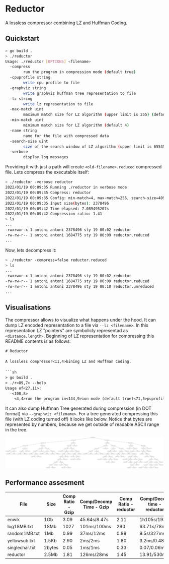# Reductor

A lossless compressor combining LZ and Huffman Coding.

## Quickstart

```sh
> go build .
> ./reductor
Usage: ./reductor [OPTIONS] <filename>
  -compress
        run the program in compression mode (default true)
  -cpuprofile string
        write cpu profile to file
  -graphviz string
        write graphviz huffman tree representation to file
  -lz string
        write lz representation to file
  -max-match uint
        maximum match size for LZ algorithm (upper limit is 255) (default 255)
  -min-match uint
        minimum match size for LZ algorithm (default 4)
  -name string
        name for the file with compressed data
  -search-size uint
        size of the search window of LZ algorithm (upper limit is 65535) (default 4096)
  -verbose
        display log messages
```

Providing it with just a path will create `<old-filename>.reduced` compressed file.
Lets compress the executable itself:
```sh
> ./reductor -verbose reductor
2022/01/19 00:09:35 Running ./reductor in verbose mode
2022/01/19 00:09:35 Compress: reductor
2022/01/19 00:09:35 Config: min-match=4, max-match=255, search-size=4096
2022/01/19 00:09:35 Input size(bytes): 2378496
2022/01/19 00:09:42 Time elapsed: 7.089495207s
2022/01/19 00:09:42 Compression ratio: 1.41
> ls
...
-rwxrwxr-x 1 antoni antoni 2378496 sty 19 00:02 reductor
-rw-rw-r-- 1 antoni antoni 1684775 sty 19 00:09 reductor.reduced
...
```
Now, lets decompress it:
```sh
> ./reductor -compress=false reductor.reduced
> ls
...
-rwxrwxr-x 1 antoni antoni 2378496 sty 19 00:02 reductor
-rw-rw-r-- 1 antoni antoni 1684775 sty 19 00:09 reductor.reduced
-rw-rw-r-- 1 antoni antoni 2378496 sty 19 00:10 reductor.unreduced
...
```

## Visualisations

The compressor allows to visualize what happens under the hood.
It can dump LZ encoded representation to a file via `--lz <filename>`.
In this representation LZ "pointers" are symbolicly representad as `<distance,length>`.
Beginning of LZ representation for compressing this README contents is as follows:

```txt
# Reductor

A lossless compressor<11,4>bining LZ and Huffman Coding.

```sh
> go build .
> ./r<89,7> --help
Usage of<27,11>:
  -<108,8>
    <4,4>run the program in<144,9>ion mode (default true)<71,5>puprofile string<80,9>write cpu<82,4><33,5>to <41,4><126,4>graphviz<53,22><30,9>h<245,7>tree re<285,4>entat<145,4><78,11>lz77<127,22><26,5><57,26>max-match uint<267,9>maximum <27,6>size for LZ77 algorithm (upper limit is 255)<290,10><14,4><99,5>in<99,21>in<99,36><368,8>4<365,5>nam<359,17><20,5><158,4><444,4><392,5>with<587,9>ed data<498,4>search-<207,5><239,13><225,5>of<510,5><37,6> window<567,4><245,31>6553<247,12>4096<537,5>verbos<493,4><609,6>display log mes<662,4>s<708,4>
```

It can also dump Huffman Tree generated during compression (in DOT format) via `--graphviz <filename>`.
For a tree generated compressing this file (with LZ coding turned off) it looks like below. Notice
that bytes are represented by numbers, because we get outside of readable ASCII range in the tree.

![Huffman Tree created for compressing this README.md file contents.](huffman_tree_example.png)

## Performance assesment

File | Size | Comp Ratio - Gzip | Comp/Decomp Time - Gzip | Comp Ratio - reductor | Comp/Decom time - reductor
--- | --- | --- | --- | --- | ---
enwik | 1Gb | 3.09 | 45.64s/8.47s | 2.11 | 1h105s/193s
log18MB.txt | 18Mb | 1027 | 101ms/100ms | 290 | 63.71s/78ms
random1MB.txt | 1Mb | 0.99 | 37ms/12ms | 0.89 | 9.5s/327ms
yellowsub.txt | 1.5Kb | 2.90 | 2ms/2ms | 1.80 | 3.2ms/0.48ms
singlechar.txt | 2bytes | 0.05 | 1ms/1ms | 0.33 | 0.07/0.06ms
reductor | 2.5Mb | 1.81 | 126ms/28ms | 1.45 | 13.91/530m
